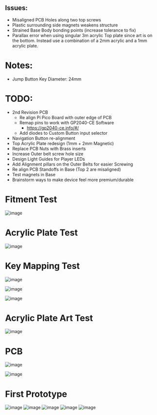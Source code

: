 ## Issues:

- Misaligned PCB Holes along two top screws
- Plastic surrounding side magnets weakens structure
- Strained Base Body bonding points (increase tolerance to fix)
- Parallax error when using singular 3m acrylic Top plate since art is on the bottom. Instead use a combination of a 2mm acrylic and a 1mm acrylic plate.

# Notes:

- Jump Button Key Diameter: 24mm

# TODO:

- 2nd Revision PCB
    - Re align Pi Pico Board with outer edge of PCB
    - Remap pins to work with GP2040-CE Software
        - https://gp2040-ce.info/#/
    - Add diodes to Custom Button input selector
- Navigation Button re-alignment
- Top Acrylic Plate redesign (1mm + 2mm Magnetic)
- Replace PCB Nuts with Brass inserts
- Increase Outer belt screw hole size
- Design Light Guides for Player LEDs
- Add Alignment pillars on the Outer Belts for easier Screwing
- Re align PCB Standoffs in Base (Top 2 are misaligned)
- Test magnets in Base
- Brainstorm ways to make device feel more premium/durable

# Fitment Test
![image](https://github.com/AriqoAzhim/ariqoazhim.github.io/assets/55651970/74a8e8a8-b89a-4031-bc24-10cadd4279da)


# Acrylic Plate Test
![image](https://github.com/AriqoAzhim/ariqoazhim.github.io/assets/55651970/5bfe2a01-7c79-43ff-8d2f-8e5a020b8c62)

# Key Mapping Test

![image](https://github.com/AriqoAzhim/ariqoazhim.github.io/assets/55651970/72ce313f-10eb-4d6f-8caa-c4ab1bac9290)

![image](https://github.com/AriqoAzhim/ariqoazhim.github.io/assets/55651970/1fd11b0f-7308-4e0a-9923-2ac8a377f6a4)

![image](https://github.com/AriqoAzhim/ariqoazhim.github.io/assets/55651970/0d428154-76a1-4aa9-8f4f-f72758ad5ef9)

# Acrylic Plate Art Test

![image](https://github.com/AriqoAzhim/ariqoazhim.github.io/assets/55651970/d65f423d-bde7-4612-9bac-fbcc52dd37c7)


# PCB

![image](https://github.com/AriqoAzhim/ariqoazhim.github.io/assets/55651970/774a8ffc-d8b3-451c-8031-a26091c15378)

![image](https://github.com/AriqoAzhim/ariqoazhim.github.io/assets/55651970/f8a62f92-aeed-456f-959d-acd52b74e714)


# First Prototype

![image](https://github.com/AriqoAzhim/ariqoazhim.github.io/assets/55651970/f8bb06cd-439c-4782-bf87-744fccc1ad74)
![image](https://github.com/AriqoAzhim/ariqoazhim.github.io/assets/55651970/0fb09ba2-c9e8-447e-b9f7-4493e4965eb0)
![image](https://github.com/AriqoAzhim/ariqoazhim.github.io/assets/55651970/f083db92-df5d-4cbf-a819-66473fcf8882)
![image](https://github.com/AriqoAzhim/ariqoazhim.github.io/assets/55651970/4178aeaf-f5b6-40c0-86e9-36836717b0c0)
![image](https://github.com/AriqoAzhim/ariqoazhim.github.io/assets/55651970/1a124fa8-b656-43f0-815e-00e6150f7f1e)




